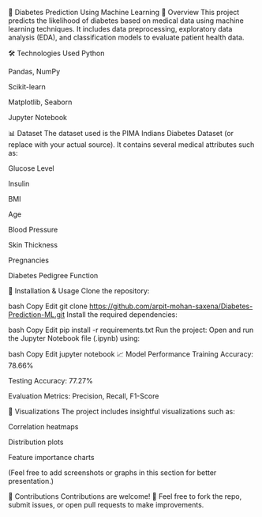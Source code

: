 💉 Diabetes Prediction Using Machine Learning
📌 Overview
This project predicts the likelihood of diabetes based on medical data using machine learning techniques. It includes data preprocessing, exploratory data analysis (EDA), and classification models to evaluate patient health data.

🛠️ Technologies Used
Python

Pandas, NumPy

Scikit-learn

Matplotlib, Seaborn

Jupyter Notebook

📊 Dataset
The dataset used is the PIMA Indians Diabetes Dataset (or replace with your actual source). It contains several medical attributes such as:

Glucose Level

Insulin

BMI

Age

Blood Pressure

Skin Thickness

Pregnancies

Diabetes Pedigree Function

🚀 Installation & Usage
Clone the repository:

bash
Copy
Edit
git clone https://github.com/arpit-mohan-saxena/Diabetes-Prediction-ML.git
Install the required dependencies:

bash
Copy
Edit
pip install -r requirements.txt
Run the project:
Open and run the Jupyter Notebook file (.ipynb) using:

bash
Copy
Edit
jupyter notebook
📈 Model Performance
Training Accuracy: 78.66%

Testing Accuracy: 77.27%

Evaluation Metrics: Precision, Recall, F1-Score

📸 Visualizations
The project includes insightful visualizations such as:

Correlation heatmaps

Distribution plots

Feature importance charts

(Feel free to add screenshots or graphs in this section for better presentation.)

📢 Contributions
Contributions are welcome! 🎉
Feel free to fork the repo, submit issues, or open pull requests to make improvements.
